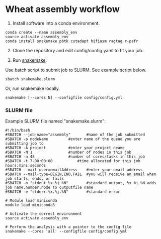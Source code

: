 # Wheat assembly workflow

1. Install software into a conda environment.

```
conda create --name assembly_env
source activate assembly_env
conda install snakemake pbtk cutadapt hifiasm ragtag r-pafr
```

2. Clone the repository and edit config/config.yaml to fit your job.

3. Run [snakemake](https://snakemake.readthedocs.io/en/stable/).

Use batch script to submit job to SLURM. See example script below.

```
sbatch snakemake.slurm
```

Or, run snakemake locally.

```
snakemake [--cores N] --configfile config/config.yml
```

### SLURM file

Example SLURM file named "snakemake.slurm":

```
#!/bin/bash
#SBATCH --job-name="assembly"		#name of the job submitted
#SBATCH -p nodeName			#enter name of the queue you are submitting job to
#SBATCH -A project			#enter your project neame
#SBATCH -N 1				#number of nodes in this job
#SBATCH -n 48				#number of cores/tasks in this job
#SBATCH -t 7-00:00:00			#time allocated for this job hours:mins:seconds
#SBATCH --mail-user=emailAddress	#enter your email address
#SBATCH --mail-type=BEGIN,END,FAIL	#you will receive an email when job starts, ends, or fails
#SBATCH -o "stdout.%x.%j.%N"		#standard output, %x.%j.%N adds job name.number.node to outputfile name
#SBATCH -e "stderr.%x.%j.%N"		#standard error

# Module load miniconda
module load miniconda3

# Activate the correct environment
source activate assembly_env

# Perform the analysis with a pointer to the config file
snakemake --cores 'all' --configfile config/config.yml
```